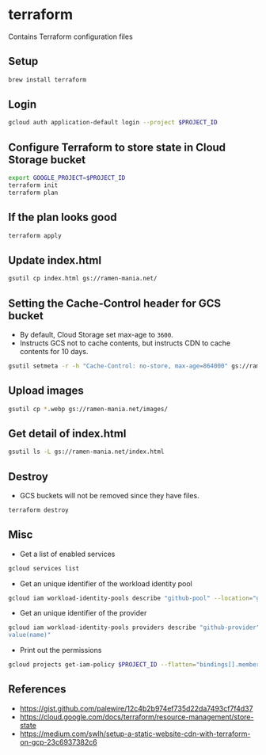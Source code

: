 # terraform
Contains Terraform configuration files

## Setup
```zsh
brew install terraform
```

## Login
```zsh
gcloud auth application-default login --project $PROJECT_ID
```

## Configure Terraform to store state in Cloud Storage bucket
```zsh
export GOOGLE_PROJECT=$PROJECT_ID
terraform init
terraform plan
```

## If the plan looks good
```zsh
terraform apply
```

## Update index.html
```zsh
gsutil cp index.html gs://ramen-mania.net/
```

## Setting the Cache-Control header for GCS bucket
- By default, Cloud Storage set max-age to `3600`.
- Instructs GCS not to cache contents, but instructs CDN to cache contents for 10 days.
```zsh
gsutil setmeta -r -h "Cache-Control: no-store, max-age=864000" gs://ramen-mania.net
```

## Upload images
```zsh
gsutil cp *.webp gs://ramen-mania.net/images/
```

## Get detail of index.html
```zsh
gsutil ls -L gs://ramen-mania.net/index.html
```

## Destroy
- GCS buckets will not be removed since they have files.
```zsh
terraform destroy
```

## Misc
- Get a list of enabled services
```zsh
gcloud services list
```
- Get an unique identifier of the workload identity pool
```zsh
gcloud iam workload-identity-pools describe "github-pool" --location="global" --format="value(name)"
```
- Get an unique identifier of the provider
```zsh
gcloud iam workload-identity-pools providers describe "github-provider" --location="global" --workload-identity-pool="github-pool" --format="
value(name)"
```
- Print out the permissions
```zsh
gcloud projects get-iam-policy $PROJECT_ID --flatten="bindings[].members"   
```

## References
- https://gist.github.com/palewire/12c4b2b974ef735d22da7493cf7f4d37
- https://cloud.google.com/docs/terraform/resource-management/store-state
- https://medium.com/swlh/setup-a-static-website-cdn-with-terraform-on-gcp-23c6937382c6
